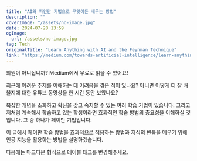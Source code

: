 ```yaml
---
title: "AI와 파인만 기법으로 무엇이든 배우는 방법"
description: ""
coverImage: "/assets/no-image.jpg"
date: 2024-07-28 13:59
ogImage: 
  url: /assets/no-image.jpg
tag: Tech
originalTitle: "Learn Anything with AI and the Feynman Technique"
link: "https://medium.com/towards-artificial-intelligence/learn-anything-with-ai-and-the-feynman-technique-00a33f6a02bc"
---
```



회원이 아니십니까? Medium에서 무료로 읽을 수 있어요!

최근에 어려운 주제를 이해하는 데 어려움을 겪은 적이 있나요? 아니면 어떻게 더 잘 배울지에 대한 유튜브 동영상을 한 시간 동안 보았나요?

복잡한 개념을 소화하고 확신을 갖고 숙지할 수 있는 여러 학습 기법이 있습니다. 그리고 저처럼 계속해서 학습하고 있는 학생이라면 효과적인 학습 방법의 중요성을 이해하실 것입니다. 그 중 하나가 페이만 기법입니다.

이 글에서 페이만 학습 방법을 효과적으로 적용하는 방법과 지식의 빈틈을 메우기 위해 인공 지능을 활용하는 방법을 설명하겠습니다.

<div class="content-ad"></div>

다음에는 마크다운 형식으로 테이블 태그를 변경해주세요.